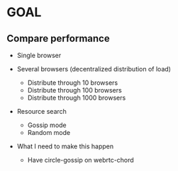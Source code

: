 # GOAL

## Compare performance

- Single browser
- Several browsers (decentralized distribution of load)
  - Distribute through 10 browsers
  - Distribute through 100 browsers
  - Distribute through 1000 browsers

- Resource search
  - Gossip mode 
  - Random mode

- What I need to make this happen
  - Have circle-gossip on webrtc-chord

